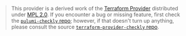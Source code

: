 > This provider is a derived work of the [Terraform Provider](https://github.com/terraform-providers/terraform-provider-checkly)
> distributed under [MPL 2.0](https://www.mozilla.org/en-US/MPL/2.0/). If you encounter a bug or missing feature,
> first check the [`pulumi-checkly` repo](/issues); however, if that doesn't turn up anything,
> please consult the source [`terraform-provider-checkly` repo](https://github.com/terraform-providers/terraform-provider-checkly/issues).
